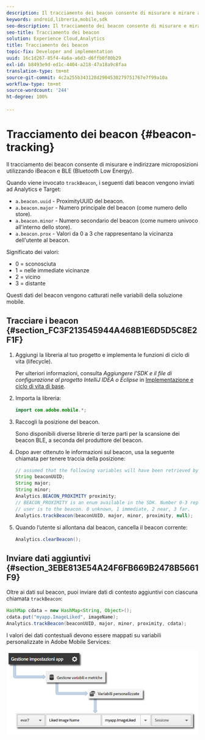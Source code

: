 ```yaml
---
description: Il tracciamento dei beacon consente di misurare e mirare a micro-posizioni utilizzando iBeacon e BLE (Bluetooth Low Energy).
keywords: android,libreria,mobile,sdk
seo-description: Il tracciamento dei beacon consente di misurare e mirare a micro-posizioni utilizzando iBeacon e BLE (Bluetooth Low Energy).
seo-title: Tracciamento dei beacon
solution: Experience Cloud,Analytics
title: Tracciamento dei beacon
topic-fix: Developer and implementation
uuid: 16c1d267-85f4-4a6a-a6d3-d6ffb0f80b29
exl-id: b8493e9d-ed1c-4404-a218-47a18a9c8faa
translation-type: tm+mt
source-git-commit: 4c2a255b343128d2904530279751767e7f99a10a
workflow-type: tm+mt
source-wordcount: '244'
ht-degree: 100%

---
```


# Tracciamento dei beacon {#beacon-tracking}

Il tracciamento dei beacon consente di misurare e indirizzare microposizioni utilizzando iBeacon e BLE (Bluetooth Low Energy).

Quando viene invocato `trackBeacon`, i seguenti dati beacon vengono inviati ad Analytics e Target:

* `a.beacon.uuid` - ProximityUUID del beacon.
* `a.beacon.major` - Numero principale del beacon (come numero dello store).
* `a.beacon.minor` - Numero secondario del beacon (come numero univoco all&#39;interno dello store).
* `a.beacon.prox` - Valori da 0 a 3 che rappresentano la vicinanza dell&#39;utente al beacon.

Significato dei valori:

* 0 = sconosciuta
* 1 = nelle immediate vicinanze
* 2 = vicino
* 3 = distante

Questi dati del beacon vengono catturati nelle variabili della soluzione mobile.

## Tracciare i beacon {#section_FC3F213545944A468B1E6D5D5C8E2F1F}

1. Aggiungi la libreria al tuo progetto e implementa le funzioni di ciclo di vita (lifecycle).

   Per ulteriori informazioni, consulta *Aggiungere l’SDK e il file di configurazione al progetto IntelliJ IDEA o Eclipse* in [Implementazione e ciclo di vita di base](/help/android/getting-started/dev-qs.md).

1. Importa la libreria:

   ```java
   import com.adobe.mobile.*;
   ```

1. Raccogli la posizione del beacon.

   Sono disponibili diverse librerie di terze parti per la scansione dei beacon BLE, a seconda del produttore del beacon.
1. Dopo aver ottenuto le informazioni sul beacon, usa la seguente chiamata per tenere traccia della posizione:

   ```java
   // assumed that the following variables will have been retrieved by the 3rd party beacon library 
   String beaconUUID; 
   String major; 
   String minor; 
   Analytics.BEACON_PROXIMITY proximity;  
   // BEACON_PROXIMITY is an enum available in the SDK. Number 0-3 representing how close the 
   // user is to the beacon. 0 unknown, 1 immediate, 2 near, 3 far.  
   Analytics.trackBeacon(beaconUUID, major, minor, proximity, null);
   ```

1. Quando l’utente si allontana dal beacon, cancella il beacon corrente:

   ```java
   Analytics.clearBeacon();
   ```

## Inviare dati aggiuntivi {#section_3EBE813E54A24F6FB669B2478B5661F9}

Oltre ai dati sul beacon, puoi inviare dati di contesto aggiuntivi con ciascuna chiamata `trackBeacon`:

```java
HashMap cdata = new HashMap<String, Object>(); 
cdata.put("myapp.ImageLiked", imageName); 
Analytics.trackBeacon(beaconUUID, major, minor, proximity, cdata);
```

I valori dei dati contestuali devono essere mappati su variabili personalizzate in Adobe Mobile Services:

![](assets/map-variable-context-ltv.png)
